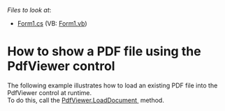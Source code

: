<!-- default file list -->
*Files to look at*:

* [Form1.cs](./CS/PdfViewerSample/Form1.cs) (VB: [Form1.vb](./VB/PdfViewerSample/Form1.vb))
<!-- default file list end -->
# How to show a PDF file using the PdfViewer control


<p>The following example illustrates how to load an existing PDF file into the PdfViewer control at runtime.<br />To do this, call the <a href="https://documentation.devexpress.com/#windowsforms/DevExpressXtraPdfViewerPdfViewer_LoadDocumenttopic">PdfViewer.LoadDocument </a> method. </p>

<br/>


